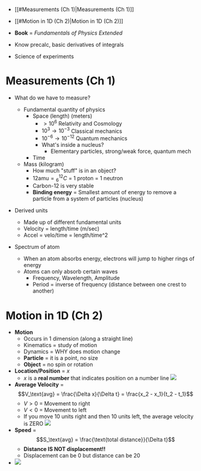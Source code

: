 - [[#Measurements (Ch 1)|Measurements (Ch 1)]]
- [[#Motion in 1D (Ch 2)|Motion in 1D (Ch 2)]]


- **Book** = *Fundamentals of Physics Extended*
- Know precalc, basic derivatives of integrals

- Science of experiments

# Measurements (Ch 1)
- What do we have to measure?
	- Fundamental quantity of physics
		- Space (length) (meters)
			- $\gt 10^6$ Relativity and Cosmology
			- $10^3 \to 10^{-3}$ Classical mechanics
			- $10^{-6} \to 10^{-12}$ Quantum mechanics
			- What's inside a nucleus?
				- Elementary particles, strong/weak force, quantum mech
		- Time
	- Mass (kilogram)
		- How much "stuff" is in an object?
		- $12 \text{amu} = {}^{12}_6C$ = 1 proton = 1 neutron
		- Carbon-12 is very stable
		- **Binding energy** = Smallest amount of energy to remove a particle from a system of particles (nucleus)

- Derived units
	- Made up of different fundamental units
	- Velocity = length/time (m/sec)
	- Accel = velo/time = length/time^2


- Spectrum of atom
	- When an atom absorbs energy, electrons will jump to higher rings of energy
	- Atoms can only absorb certain waves
		- Frequency, Wavelength, Amplitude
		- Period = inverse of frequency (distance between one crest to another)



# Motion in 1D (Ch 2)
- **Motion**
	- Occurs in 1 dimension (along a straight line)
	- Kinematics = study of motion
	- Dynamics = WHY does motion change
	- **Particle** = it is a point, no size
	- **Object** = no spin or rotation
- **Location/Position** = $x$
	- $x$ is a **real number** that indicates position on a number line
![](Pasted%20image%2020230608182340.png)
- **Average Velocity** = $$V_\text{avg} = \frac{\Delta x}{\Delta t} = \frac{x_2 - x_1}{t_2 - t_1}$$
	- $V > 0$ = Movement to right
	- $V < 0$ = Movement to left
	- If you move 10 units right and then 10 units left, the average velocity is ZERO
![](Pasted%20image%2020230608182745.png)
- **Speed** = $$S_\text{avg} = \frac{\text{total distance}}{\Delta t}$$
	- **Distance IS NOT displacement!!**
	- Displacement can be 0 but distance can be 20
- ![](Pasted%20image%2020230608183024.png)
